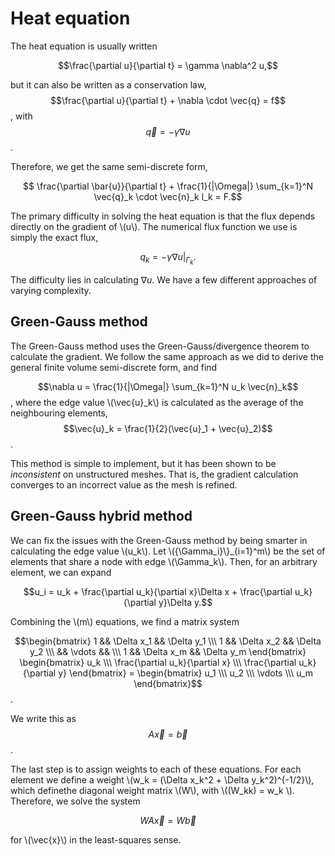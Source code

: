 # Heat equation
The heat equation is usually written

$$\frac{\partial u}{\partial t} = \gamma \nabla^2 u,$$

but it can also be written as a conservation law,
$$\frac{\partial u}{\partial t} + \nabla \cdot \vec{q} = f$$,
with
$$\vec{q} = -\gamma\nabla u$$.

Therefore, we get the same semi-discrete form,

$$ \frac{\partial \bar{u}}{\partial t} + \frac{1}{|\Omega|} \sum_{k=1}^N \vec{q}_k \cdot \vec{n}_k l_k = F.$$

The primary difficulty in solving the heat equation is that the flux depends directly on the gradient of \\(u\\). The numerical flux function we use is simply the exact flux,

$$q_k = -\gamma \nabla u\big\rvert_{\Gamma_k}.$$

The difficulty lies in calculating $\nabla u$. We have a few different approaches of varying complexity.

## Green-Gauss method
The Green-Gauss method uses the Green-Gauss/divergence theorem to calculate the gradient. We follow the same approach as we did to derive the general finite volume semi-discrete form, and find

$$\nabla u = \frac{1}{|\Omega|} \sum_{k=1}^N u_k \vec{n}_k$$,
where the edge value \\(\vec{u}_k\\) is calculated as the average of the neighbouring elements,
$$\vec{u}_k = \frac{1}{2}(\vec{u}_1 + \vec{u}_2)$$.

This method is simple to implement, but it has been shown to be *inconsistent* on unstructured meshes. That is, the gradient calculation converges to an incorrect value as the mesh is refined.

## Green-Gauss hybrid method
We can fix the issues with the Green-Gauss method by being smarter in calculating the edge value \\(u_k\\). Let \\(\{\Gamma_i\}\\}_{i=1}^m\\) be the set of elements that share a node with edge \\(\Gamma_k\\). Then, for an arbitrary element, we can expand

$$u_i = u_k + \frac{\partial u_k}{\partial x}\Delta x + \frac{\partial u_k}{\partial y}\Delta y.$$

Combining the \\(m\\) equations, we find a matrix system

$$\begin{bmatrix} 1 && \Delta x_1 && \Delta y_1 \\\ 1 && \Delta x_2 && \Delta y_2 \\\ && \vdots && \\\ 1 && \Delta x_m && \Delta y_m \end{bmatrix} \begin{bmatrix} u_k \\\ \frac{\partial u_k}{\partial x} \\\ \frac{\partial u_k}{\partial y} \end{bmatrix} = \begin{bmatrix} u_1 \\\ u_2 \\\ \vdots \\\ u_m \end{bmatrix}$$.

We write this as
$$ A\vec{x} = \vec{b}$$.

The last step is to assign weights to each of these equations. For each element we define a weight \\(w_k = (\Delta x_k^2 + \Delta y_k^2)^{-1/2}\\), which definethe diagonal weight matrix \\(W\\), with \\((W_kk) = w_k \\). Therefore, we solve the system

$$ W A \vec{x} = W \vec{b}$$

for \\(\vec{x}\\) in the least-squares sense.
